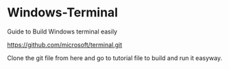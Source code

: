 # Windows-Terminal
Guide to Build Windows terminal easily 

https://github.com/microsoft/terminal.git

Clone the git file from here and go to tutorial file to build and run it easyway.


